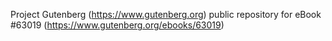 Project Gutenberg (https://www.gutenberg.org) public repository for
eBook #63019 (https://www.gutenberg.org/ebooks/63019)
